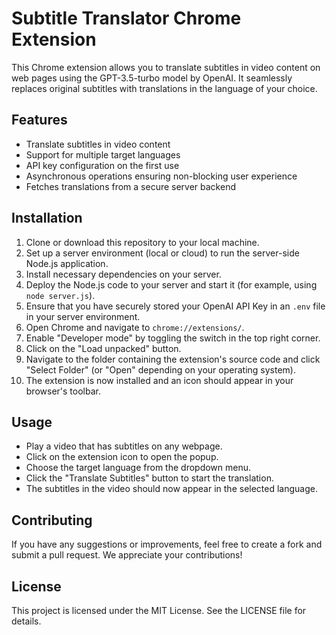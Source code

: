 # Subtitle Translator Chrome Extension

This Chrome extension allows you to translate subtitles in video content on web pages using the GPT-3.5-turbo model by OpenAI. It seamlessly replaces original subtitles with translations in the language of your choice.

## Features
- Translate subtitles in video content
- Support for multiple target languages
- API key configuration on the first use
- Asynchronous operations ensuring non-blocking user experience
- Fetches translations from a secure server backend

## Installation
1. Clone or download this repository to your local machine.
2. Set up a server environment (local or cloud) to run the server-side Node.js application.
3. Install necessary dependencies on your server.
4. Deploy the Node.js code to your server and start it (for example, using `node server.js`).
5. Ensure that you have securely stored your OpenAI API Key in an `.env` file in your server environment.
6. Open Chrome and navigate to `chrome://extensions/`.
7. Enable "Developer mode" by toggling the switch in the top right corner.
8. Click on the "Load unpacked" button.
9. Navigate to the folder containing the extension's source code and click "Select Folder" (or "Open" depending on your operating system).
10. The extension is now installed and an icon should appear in your browser's toolbar.

## Usage
- Play a video that has subtitles on any webpage.
- Click on the extension icon to open the popup.
- Choose the target language from the dropdown menu.
- Click the "Translate Subtitles" button to start the translation. 
- The subtitles in the video should now appear in the selected language.

## Contributing
If you have any suggestions or improvements, feel free to create a fork and submit a pull request. We appreciate your contributions!

## License
This project is licensed under the MIT License. See the LICENSE file for details.
